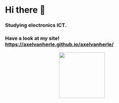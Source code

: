 # Hi there 👋

### Studying electronics ICT.
### Have a look at my site! <a href="https://axelvanherle.github.io/axelvanherle/" target="_blank">https://axelvanherle.github.io/axelvanherle/</a>

<div id="header" align="center">
  <img src="https://media.giphy.com/media/7NoNw4pMNTvgc/giphy.gif" width="150"/>
</div>
